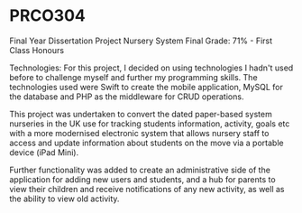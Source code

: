 # PRCO304
Final Year Dissertation Project
Nursery System
Final Grade: 71% - First Class Honours

Technologies:
For this project, I decided on using technologies I hadn't used before to challenge myself and further my programming skills. The technologies used were Swift to create the mobile application, MySQL for the database and PHP as the middleware for CRUD operations.  

This project was undertaken to convert the dated paper-based system nurseries in the UK use for tracking students information, activity,
goals etc with a more modernised electronic system that allows nursery staff to access and update information about students on the move
via a portable device (iPad Mini).

Further functionality was added to create an administrative side of the application for adding new users and students, and a hub for parents
to view their children and receive notifications of any new activity, as well as the ability to view old activity.
